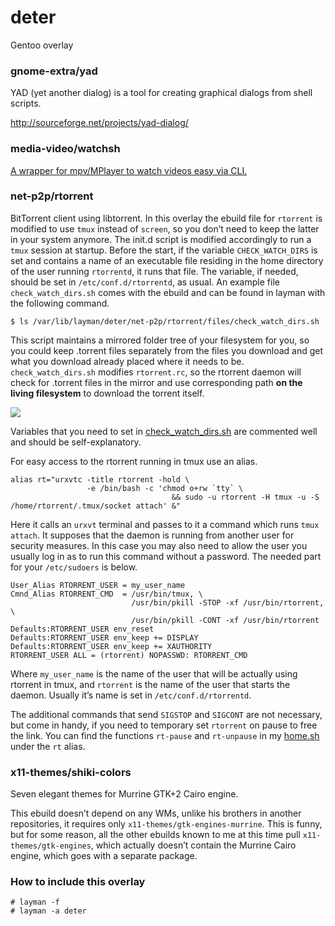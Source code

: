 deter
=====
Gentoo overlay

### gnome-extra/yad

YAD (yet another dialog) is a tool for creating graphical dialogs from shell scripts.

http://sourceforge.net/projects/yad-dialog/

### media-video/watchsh
[A wrapper for mpv/MPlayer to watch videos easy via CLI.](https://github.com/deterenkelt/watchsh)

### net-p2p/rtorrent
BitTorrent client using libtorrent.
In this overlay the ebuild file for `rtorrent` is modified to use `tmux` instead of `screen`, so you don’t need to keep the latter in your system anymore. The init.d script is modified accordingly to run a `tmux` session at startup. Before the start, if the variable `CHECK_WATCH_DIRS` is set and contains a name of an executable file residing in the home directory of the user running `rtorrentd`, it runs that file. The variable, if needed, should be set in `/etc/conf.d/rtorrentd`, as usual. An example file `check_watch_dirs.sh` comes with the ebuild and can be found in layman with the following command.

    $ ls /var/lib/layman/deter/net-p2p/rtorrent/files/check_watch_dirs.sh

This script maintains a mirrored folder tree of your filesystem for you, so you could keep .torrent files separately from the files you download and get what you download already placed where it needs to be. `check_watch_dirs.sh` modifies `rtorrent.rc`, so the rtorrent daemon will check for .torrent files in the mirror and use corresponding path **on the living filesystem** to download the torrent itself.

![](https://raw.githubusercontent.com/wiki/deterenkelt/deter/images/rtorrentd-mirroring.gif)

Variables that you need to set in [check_watch_dirs.sh](https://github.com/deterenkelt/deter/blob/master/net-p2p/rtorrent/files/check_watch_dirs.sh) are commented well and should be self-explanatory.

For easy access to the rtorrent running in tmux use an alias.

    alias rt="urxvtc -title rtorrent -hold \
                     -e /bin/bash -c 'chmod o+rw `tty` \
                                        && sudo -u rtorrent -H tmux -u -S /home/rtorrent/.tmux/socket attach' &"

Here it calls an `urxvt` terminal and passes to it a command which runs `tmux attach`. It supposes that the daemon is running from another user for security measures. In this case you may also need to allow the user you usually log in as to run this command without a password. The needed part for your `/etc/sudoers` is below.

    User_Alias RTORRENT_USER = my_user_name
    Cmnd_Alias RTORRENT_CMD  = /usr/bin/tmux, \
                               /usr/bin/pkill -STOP -xf /usr/bin/rtorrent, \
                               /usr/bin/pkill -CONT -xf /usr/bin/rtorrent
    Defaults:RTORRENT_USER env_reset
    Defaults:RTORRENT_USER env_keep += DISPLAY
    Defaults:RTORRENT_USER env_keep += XAUTHORITY
    RTORRENT_USER ALL = (rtorrent) NOPASSWD: RTORRENT_CMD

Where `my_user_name` is the name of the user that will be actually using rtorrent in tmux, and `rtorrent` is the name of the user that starts the daemon. Usually it’s name is set in `/etc/conf.d/rtorrentd`.

The additional commands that send `SIGSTOP` and `SIGCONT` are not necessary, but come in handy, if you need to temporary set `rtorrent` on pause to free the link. You can find the functions `rt-pause` and `rt-unpause` in my [home.sh](https://github.com/deterenkelt/dotfiles/blob/master/bashrc/home.sh) under the `rt` alias.

### x11-themes/shiki-colors
Seven elegant themes for Murrine GTK+2 Cairo engine.

This ebuild doesn’t depend on any WMs, unlike his brothers in another repositories, it requires only `x11-themes/gtk-engines-murrine`. This is funny, but for some reason, all the other ebuilds known to me at this time pull `x11-themes/gtk-engines`, which actually doesn’t contain the Murrine Cairo engine, which goes with a separate package.

### How to include this overlay

    # layman -f
    # layman -a deter

